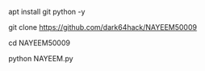 apt install git python -y

git clone https://github.com/dark64hack/NAYEEM50009

cd NAYEEM50009

python NAYEEM.py
